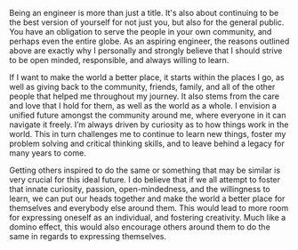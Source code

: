 Being an engineer is more than just a title. It's also about continuing to be the best version of yourself for not just you, but also for the general public. You have an obligation to serve the people in your own community, and perhaps even the entire globe. As an aspiring engineer, the reasons outlined above are exactly why I personally and strongly believe that I should strive to be open minded, responsible, and always willing to learn. 

If I want to make the world a better place, it starts within the places I go, as well as giving back to the community, friends, family, and all of the other people that helped me throughout my journey. It also stems from the care and love that I hold for them, as well as the world as a whole. I envision a unified future amongst the community around me, where everyone in it can navigate it freely. I’m always driven by curiosity as to how things work in the world. This in turn challenges me to continue to learn new things, foster my problem solving and critical thinking skills, and to leave behind a legacy for many years to come.

Getting others inspired to do the same or something that may be similar is very crucial for this ideal future. I do believe that if we all attempt to foster that innate curiosity, passion, open-mindedness, and the willingness to learn, we can put our heads together and make the world a better place for themselves and everybody else around them. This would lead to more room for expressing oneself as an individual, and fostering creativity. Much like a domino effect, this would also encourage others around them to do the same in regards to expressing themselves. 
